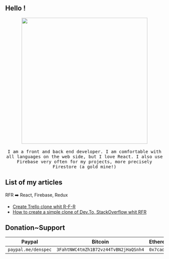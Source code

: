 ## Hello !

<p align="center">
  <img src="https://i.ibb.co/wrCfpcg/1637334935232.png" width=400>
  <br><br>
  <samp>
I am a front and back end developer.  I am comfortable with all languages ​​on the web side, but I love React.  I also use Firebase very often for my projects, more precisely Firestore (a gold mine!)


## List of my articles
RFR ➡️ React, Firebase, Redux

- [Create Trello clone whit R-F-R](https://dev.to/denspec/create-trello-clone-whit-react-firebase-redux-1ac5)
- [How to create a simple clone of Dev.To, StackOverflow whit RFR](https://dev.to/denspec/how-to-create-a-simple-clone-of-devto-stackoverflow-react-firebase-redux-1dm2)

## Donation~Support

| Paypal | Bitcoin | Ethereum | 
|-----------------|-----------------|:-------------| 
| ``paypal.me/denspec`` | ```3FahtNWC4tmZh1B72vz44TvBN2jHaQSnh4``` | ```0x7cad12dfd11bce3f29b96260b4739caa32c89a86```   | 

